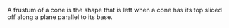 A frustum of a cone is the shape that is left when a cone has its
top sliced off along a plane parallel to its base.
